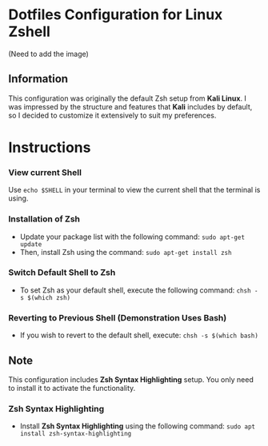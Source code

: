 # Dotfiles Configuration for Linux Zshell
(Need to add the image)

## Information
This configuration was originally the default Zsh setup from 
**Kali Linux**. I was impressed by the structure and features 
that **Kali** includes by default, so I decided to customize it 
extensively to suit my preferences.

# Instructions
### View current Shell
Use `echo $SHELL` in your terminal to view the current shell
that the terminal is using.

### Installation of Zsh
- Update your package list with the following command:
`sudo apt-get update`
- Then, install Zsh using the command:
`sudo apt-get install zsh`

### Switch Default Shell to Zsh
- To set Zsh as your default shell, execute the following command:
`chsh -s $(which zsh)`

### Reverting to Previous Shell (Demonstration Uses Bash)
- If you wish to revert to the default shell, execute:
`chsh -s $(which bash)`

## Note
This configuration includes **Zsh Syntax Highlighting** setup. 
You only need to install it to activate the functionality.

### Zsh Syntax Highlighting
- Install **Zsh Syntax Highlighting** using the following command:
`sudo apt install zsh-syntax-highlighting`








